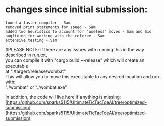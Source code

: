 # changes since initial submission:
    found a faster compiler - Sam
    removed print statements for speed - Sam
    added two heuristics to account for "useless" moves - Sam and Sid
    bugfixing for working with the referee - Sam
    extensive testing - Sam

#PLEASE NOTE:
if there are any issues with running this in the way described in run.txt,</br>
you can compile it with "cargo build --release" which will create an executable </br>
at "./targert/release/wombat" </br>
This will allow you to move this executable to any desired location and run with:</br>
"./wombat" or "./wombat.exe"

In addition, the code will live here if anything is missing: [https://github.com/sparks5115/UltimateTicTacToeAI/tree/optimized-submission](https://github.com/sparks5115/UltimateTicTacToeAI/tree/optimized-submission)